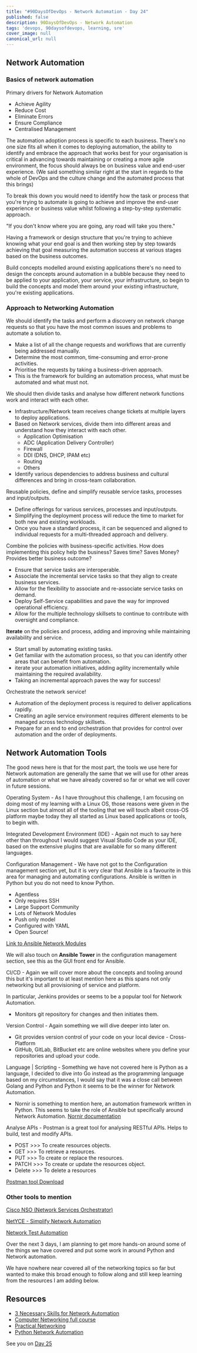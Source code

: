 ```yaml
---
title: "#90DaysOfDevOps - Network Automation - Day 24"
published: false
description: 90DaysOfDevOps - Network Automation 
tags: 'devops, 90daysofdevops, learning, sre'
cover_image: null
canonical_url: null
---
```

## Network Automation 

### Basics of network automation

Primary drivers for Network Automation 
- Achieve Agility 
- Reduce Cost 
- Eliminate Errors 
- Ensure Compliance 
- Centralised Management 

The automation adoption process is specific to each business. There's no one size fits all when it comes to deploying automation, the ability to identify and embrace the approach that works best for your organisation is critical in advancing towards maintaining or creating a more agile environment, the focus should always be on business value and end-user experience. (We said something similar right at the start in regards to the whole of DevOps and the culture change and the automated process that this brings)

To break this down you would need to identify how the task or process that you're trying to automate is going to achieve and improve the end-user experience or business value whilst following a step-by-step systematic approach.

"If you don't know where you are going, any road will take you there."

Having a framework or design structure that you're trying to achieve knowing what your end goal is and then working step by step towards achieving that goal measuring the automation success at various stages based on the business outcomes.

Build concepts modelled around existing applications there's no need to design the concepts around automation in a bubble because they need to be applied to your application, your service, your infrastructure, so begin to build the concepts and model them around your existing infrastructure, you're existing applications. 

### Approach to Networking Automation 

We should identify the tasks and perform a discovery on network change requests so that you have the most common issues and problems to automate a solution to. 

- Make a list of all the change requests and workflows that are currently being addressed manually. 
- Determine the most common, time-consuming and error-prone activities. 
- Prioritise the requests by taking a business-driven approach. 
- This is the framework for building an automation process, what must be automated and what must not. 

We should then divide tasks and analyse how different network functions work and interact with each other. 

- Infrastructure/Network team receives change tickets at multiple layers to deploy applications. 
- Based on Network services, divide them into different areas and understand how they interact with each other. 
    - Application Optimisation 
    - ADC (Application Delivery Controller)
    - Firewall 
    - DDI (DNS, DHCP, IPAM etc)
    - Routing 
    - Others
- Identify various dependencies to address business and cultural differences and bring in cross-team collaboration. 

Reusable policies, define and simplify reusable service tasks, processes and input/outputs. 

- Define offerings for various services, processes and input/outputs. 
- Simplifying the deployment process will reduce the time to market for both new and existing workloads. 
- Once you have a standard process, it can be sequenced and aligned to individual requests for a multi-threaded approach and delivery. 

Combine the policies with business-specific activities. How does implementing this policy help the business? Saves time? Saves Money? Provides better business outcome? 

- Ensure that service tasks are interoperable. 
- Associate the incremental service tasks so that they align to create business services. 
- Allow for the flexibility to associate and re-associate service tasks on demand. 
- Deploy Self-Service capabilities and pave the way for improved operational efficiency. 
- Allow for the multiple technology skillsets to continue to contribute with oversight and compliance. 

**Iterate** on the policies and process, adding and improving while maintaining availability and service. 

- Start small by automating existing tasks. 
- Get familiar with the automation process, so that you can identify other areas that can benefit from automation. 
- iterate your automation initiatives, adding agility incrementally while maintaining the required availability. 
- Taking an incremental approach paves the way for success! 

Orchestrate the network service!

- Automation of the deployment process is required to deliver applications rapidly. 
- Creating an agile service environment requires different elements to be managed across technology skillsets. 
- Prepare for an end to end orchestration that provides for control over automation and the order of deployments. 

## Network Automation Tools 

The good news here is that for the most part, the tools we use here for Network automation are generally the same that we will use for other areas of automation or what we have already covered so far or what we will cover in future sessions. 

Operating System - As I have throughout this challenge, I am focusing on doing most of my learning with a Linux OS, those reasons were given in the Linux section but almost all of the tooling that we will touch albeit cross-OS platform maybe today they all started as Linux based applications or tools, to begin with. 

Integrated Development Environment (IDE) - Again not much to say here other than throughout I would suggest Visual Studio Code as your IDE, based on the extensive plugins that are available for so many different languages. 

Configuration Management - We have not got to the Configuration management section yet, but it is very clear that Ansible is a favourite in this area for managing and automating configurations. Ansible is written in Python but you do not need to know Python. 
    
- Agentless 
- Only requires SSH
- Large Support Community 
- Lots of Network Modules
- Push only model 
- Configured with YAML 
- Open Source!  

[Link to Ansible Network Modules](https://docs.ansible.com/ansible/2.9/modules/list_of_network_modules.html)

We will also touch on **Ansible Tower** in the configuration management section, see this as the GUI front end for Ansible. 

CI/CD - Again we will cover more about the concepts and tooling around this but it's important to at least mention here as this spans not only networking but all provisioning of service and platform. 

In particular, Jenkins provides or seems to be a popular tool for Network Automation.

- Monitors git repository for changes and then initiates them. 

Version Control - Again something we will dive deeper into later on. 

- Git provides version control of your code on your local device - Cross-Platform
- GitHub, GitLab, BitBucket etc are online websites where you define your repositories and upload your code. 

Language | Scripting - Something we have not covered here is Python as a language, I decided to dive into Go instead as the programming language based on my circumstances, I would say that it was a close call between Golang and Python and Python it seems to be the winner for Network Automation. 

- Nornir is something to mention here, an automation framework written in Python. This seems to take the role of Ansible but specifically around Network Automation. [Nornir documentation](https://nornir.readthedocs.io/en/latest/) 

Analyse APIs - Postman is a great tool for analysing RESTful APIs. Helps to build, test and modify APIs.

- POST >>> To create resources objects.
- GET  >>> To retrieve a resources.
- PUT  >>> To create or replace the resources.
- PATCH >>> To create or update the resources object.
- Delete >>> To delete a resources

[Postman tool Download](https://www.postman.com/downloads/)

### Other tools to mention

[Cisco NSO (Network Services Orchestrator)](https://www.cisco.com/c/en/us/products/cloud-systems-management/network-services-orchestrator/index.html)

[NetYCE - Simplify Network Automation](https://netyce.com/)

[Network Test Automation](https://pubhub.devnetcloud.com/media/genie-feature-browser/docs/#/)

Over the next 3 days, I am planning to get more hands-on around some of the things we have covered and put some work in around Python and Network automation. 

We have nowhere near covered all of the networking topics so far but wanted to make this broad enough to follow along and still keep learning from the resources I am adding below. 

## Resources 

- [3 Necessary Skills for Network Automation](https://www.youtube.com/watch?v=KhiJ7Fu9kKA&list=WL&index=122&t=89s)
- [Computer Networking full course](https://www.youtube.com/watch?v=IPvYjXCsTg8)
- [Practical Networking](http://www.practicalnetworking.net/)
- [Python Network Automation](https://www.youtube.com/watch?v=xKPzLplPECU&list=WL&index=126)

See you on [Day 25](day25.md)
